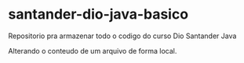 # santander-dio-java-basico
Repositorio pra armazenar todo o codigo  do curso Dio Santander Java

Alterando o conteudo de um arquivo de forma local.